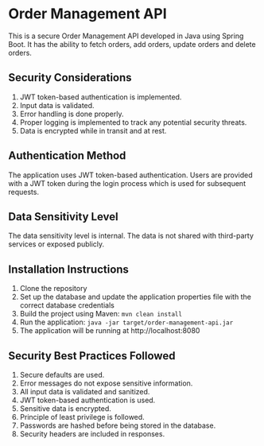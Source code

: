 # Order Management API
This is a secure Order Management API developed in Java using Spring Boot. It has the ability to fetch orders, add orders, update orders and delete orders. 

## Security Considerations
1. JWT token-based authentication is implemented. 
2. Input data is validated.
3. Error handling is done properly.
4. Proper logging is implemented to track any potential security threats.
5. Data is encrypted while in transit and at rest.

## Authentication Method
The application uses JWT token-based authentication. Users are provided with a JWT token during the login process which is used for subsequent requests.

## Data Sensitivity Level
The data sensitivity level is internal. The data is not shared with third-party services or exposed publicly.

## Installation Instructions
1. Clone the repository
2. Set up the database and update the application properties file with the correct database credentials
3. Build the project using Maven: `mvn clean install`
4. Run the application: `java -jar target/order-management-api.jar`
5. The application will be running at http://localhost:8080

## Security Best Practices Followed
1. Secure defaults are used.
2. Error messages do not expose sensitive information.
3. All input data is validated and sanitized.
4. JWT token-based authentication is used.
5. Sensitive data is encrypted.
6. Principle of least privilege is followed.
7. Passwords are hashed before being stored in the database.
8. Security headers are included in responses.